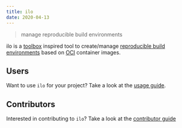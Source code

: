 ```yaml
---
title: ilo
date: 2020-04-13
---
```


> manage reproducible build environments 

ilo is a [toolbox](https://github.com/containers/toolbox) inspired tool to create/manage [reproducible build environments](https://reproducible-builds.org/) based on [OCI](https://www.opencontainers.org/) container images.

## Users

Want to use `ilo` for your project? Take a look at the [usage guide](./usage).

## Contributors

Interested in contributing to `ilo`? Take a look at the [contributor guide](./contributors)
